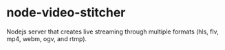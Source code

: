 # node-video-stitcher
Nodejs server that creates live streaming through multiple formats (hls, flv, mp4, webm, ogv, and rtmp).
